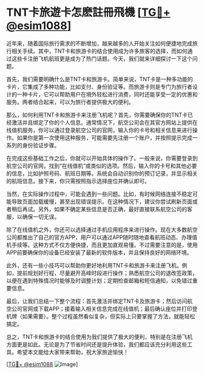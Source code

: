 # TNT卡旅遊卡怎麽註冊飛機 [[TG💪+ @esim1088](https://t.me/s/esim1088)]

近年来，随着国际旅行需求的不断增加，越来越多的人开始关注如何便捷地完成旅行相关手续。其中，TNT卡和旅游卡的结合使用成为许多旅客的选择，而如何通过这些卡注册飞机航班更是成为了热门话题。今天，我们就来详细探讨一下这个问题。

首先，我们需要明确什么是TNT卡和旅游卡。简单来说，TNT卡是一种多功能的卡片，它集成了多种功能，比如支付、身份验证等。而旅游卡则是专门为旅行者设计的一种卡片，它可以帮助用户在境外轻松进行消费，同时还能享受一定的优惠和服务。两者结合起来，可以为旅行者提供极大的便利。

那么，如何利用TNT卡和旅游卡来注册飞机呢？首先，你需要确保你的TNT卡已经激活并且绑定了你的个人信息。通常情况下，航空公司会在其官方网站上提供在线值机服务，你可以通过登录航空公司的官网，输入你的卡号和相关信息来进行操作。如果你是第一次使用这种服务，可能需要先注册一个账户，并按照提示完成一系列的身份验证步骤。

在完成这些基础工作之后，你就可以开始具体的操作了。一般来说，你需要登录到航空公司的官网，找到“在线值机”或类似的选项。然后，输入你的卡号和其他必要的信息，比如护照号码、航班日期等。系统会自动识别你的预订记录，并显示相关的航班信息。接下来，你只需按照指示选择座位并确认即可。

当然，在实际操作过程中，可能会遇到一些问题。比如，有时候网络连接不稳定可能导致页面加载缓慢，甚至出现错误提示。在这种情况下，建议你尝试刷新页面或者稍后再试。另外，如果不确定某些信息是否正确，最好直接联系航空公司的客服，以确保一切无误。

除了在线值机之外，你还可以选择通过手机应用程序来进行操作。现在大多数航空公司都推出了自己的官方APP，用户可以通过APP随时随地查看航班动态、办理值机手续等。这种方式不仅方便快捷，而且更加直观易懂。不过需要注意的是，使用APP前要确保你的设备已经安装了最新的软件版本，并且保持良好的网络环境。

此外，还有一些小技巧可以帮助你更好地利用TNT卡和旅游卡来注册飞机。例如，提前规划好行程，尽量避开高峰时段进行操作；熟悉航空公司的退改签政策，以便在遇到特殊情况时能够及时调整计划；定期检查邮箱和短信通知，以免错过重要信息。

最后，让我们总结一下整个流程：首先激活并绑定TNT卡及旅游卡；然后访问航空公司官网或下载APP；接着输入相关信息完成在线值机；最后确认座位并打印登机牌（如果需要）。整个过程虽然看似复杂，但实际上只要掌握了方法，就能轻松搞定。

总之，TNT卡和旅游卡的结合使用为我们提供了极大的便利，特别是在注册飞机方面更是如此。无论是为了节省时间还是提升体验，我们都应该充分利用这些工具。希望本文能给大家带来帮助，祝大家旅途愉快！

[[TG💪+ @esim1088](https://t.me/s/esim1088) ![Image](https://i.postimg.cc/4NQfJmqS/Snipaste-2025-05-13-00-14-12.png)]